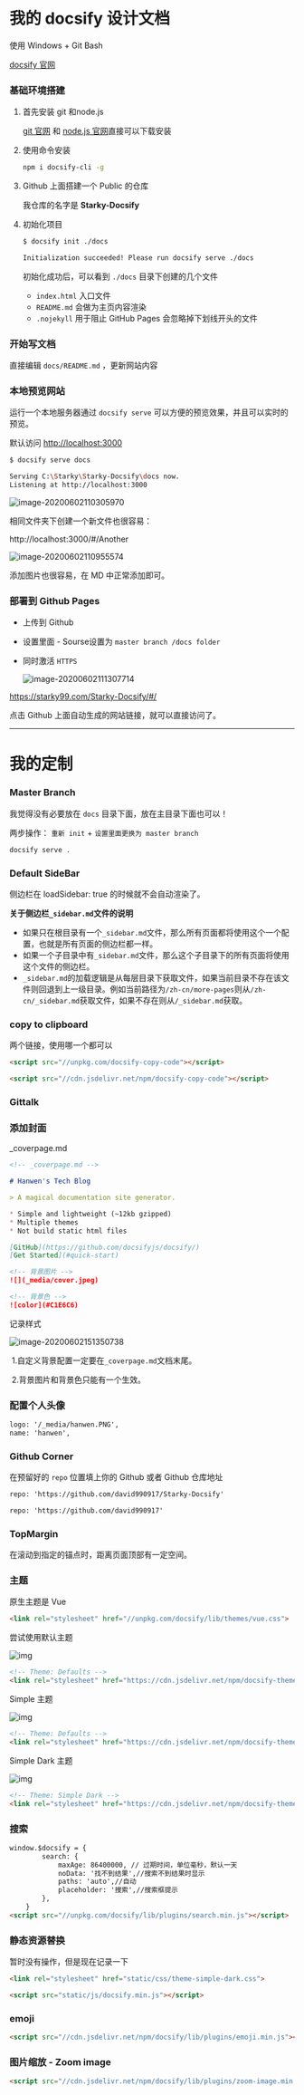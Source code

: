 # 我的 docsify 设计文档

使用 Windows + Git Bash

[docsify 官网](https://docsify.js.org/#/)

### 基础环境搭建

1. 首先安装 git 和node.js

   [git 官网](https://git-scm.com/) 和 [node.js 官网](https://nodejs.org/zh-cn/)直接可以下载安装

2. 使用命令安装

   ```bash
   npm i docsify-cli -g
   ```

3. Github 上面搭建一个 Public 的仓库

   我仓库的名字是 **Starky-Docsify**

4. 初始化项目

   ```bash
   $ docsify init ./docs
   
   Initialization succeeded! Please run docsify serve ./docs
   ```

   初始化成功后，可以看到 `./docs` 目录下创建的几个文件

   - `index.html` 入口文件
   - `README.md` 会做为主页内容渲染
   - `.nojekyll` 用于阻止 GitHub Pages 会忽略掉下划线开头的文件

### 开始写文档

直接编辑 `docs/README.md` ，更新网站内容

### 本地预览网站

运行一个本地服务器通过 `docsify serve` 可以方便的预览效果，并且可以实时的预览。

默认访问 [http://localhost:3000](http://localhost:3000/) 

```bash
$ docsify serve docs

Serving C:\Starky\Starky-Docsify\docs now.
Listening at http://localhost:3000
```

![image-20200602110305970](README/image-20200602110305970.png)

相同文件夹下创建一个新文件也很容易：

http://localhost:3000/#/Another

![image-20200602110955574](README/image-20200602110955574.png)

添加图片也很容易，在 MD 中正常添加即可。

### 部署到 Github Pages

- 上传到 Github

- 设置里面 - Sourse设置为 `master branch /docs folder`

- 同时激活 `HTTPS`

  ![image-20200602111307714](README/image-20200602111307714.png)

https://starky99.com/Starky-Docsify/#/

点击 Github 上面自动生成的网站链接，就可以直接访问了。

---

# 我的定制

### Master Branch

我觉得没有必要放在 `docs` 目录下面，放在主目录下面也可以！

两步操作： `重新 init` + `设置里面更换为 master branch` 

```bash
docsify serve .
```

### Default SideBar

侧边栏在 loadSidebar: true 的时候就不会自动渲染了。

**关于侧边栏`_sidebar.md`文件的说明**

- 如果只在根目录有一个`_sidebar.md`文件，那么所有页面都将使用这个一个配置，也就是所有页面的侧边栏都一样。
- 如果一个子目录中有`_sidebar.md`文件，那么这个子目录下的所有页面将使用这个文件的侧边栏。
- `_sidebar.md`的加载逻辑是从每层目录下获取文件，如果当前目录不存在该文件则回退到上一级目录。例如当前路径为`/zh-cn/more-pages`则从`/zh-cn/_sidebar.md`获取文件，如果不存在则从`/_sidebar.md`获取。

### copy to clipboard

两个链接，使用哪一个都可以

```html
<script src="//unpkg.com/docsify-copy-code"></script>

<script src="//cdn.jsdelivr.net/npm/docsify-copy-code"></script>
```

### Gittalk



### 添加封面

_coverpage.md

```markdown
<!-- _coverpage.md -->

# Hanwen's Tech Blog

> A magical documentation site generator.

* Simple and lightweight (~12kb gzipped)
* Multiple themes
* Not build static html files

[GitHub](https://github.com/docsifyjs/docsify/)
[Get Started](#quick-start)

<!-- 背景图片 -->
![](_media/cover.jpeg)

<!-- 背景色 -->
![color](#C1E6C6)
```

记录样式

![image-20200602151350738](README/image-20200602151350738.png)

​	1.自定义背景配置一定要在`_coverpage.md`文档末尾。

​	2.背景图片和背景色只能有一个生效。

### 配置个人头像

```html
logo: '/_media/hanwen.PNG',
name: 'hanwen',
```

### Github Corner

在预留好的 `repo` 位置填上你的 Github 或者 Github 仓库地址

```html
repo: 'https://github.com/david990917/Starky-Docsify'

repo: 'https://github.com/david990917'
```

### TopMargin

在滚动到指定的锚点时，距离页面顶部有一定空间。

### 主题

原生主题是 Vue

```html
<link rel="stylesheet" href="//unpkg.com/docsify/lib/themes/vue.css">
```

尝试使用默认主题

![img](README/2484592-aa2703f10c532c72.webp)

```html
<!-- Theme: Defaults -->
<link rel="stylesheet" href="https://cdn.jsdelivr.net/npm/docsify-themeable@0/dist/css/theme-defaults.css">
```

Simple 主题

![img](README/2484592-d92a2bf986e01818.webp)

```html
<!-- Theme: Defaults -->
<link rel="stylesheet" href="https://cdn.jsdelivr.net/npm/docsify-themeable@0/dist/css/theme-defaults.css">
```

Simple Dark 主题

![img](README/2484592-e08a636d9c21cb3d.webp)

```html
<!-- Theme: Simple Dark -->
<link rel="stylesheet" href="https://cdn.jsdelivr.net/npm/docsify-themeable@0/dist/css/theme-simple-dark.css">
```

### 搜索

```html
window.$docsify = {
        search: {
            maxAge: 86400000, // 过期时间，单位毫秒，默认一天
            noData: '找不到结果',//搜索不到结果时显示
            paths: 'auto',//自动
            placeholder: '搜索',//搜索框提示
        },
    }
<script src="//unpkg.com/docsify/lib/plugins/search.min.js"></script>
```

### 静态资源替换

暂时没有操作，但是现在记录一下

```html
<link rel="stylesheet" href="static/css/theme-simple-dark.css">

<script src="static/js/docsify.min.js"></script>
```

### emoji

```html
<script src="//cdn.jsdelivr.net/npm/docsify/lib/plugins/emoji.min.js"></script>
```

### 图片缩放 - Zoom image

```html
<script src="//cdn.jsdelivr.net/npm/docsify/lib/plugins/zoom-image.min.js"></script>
```

